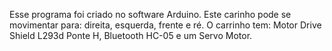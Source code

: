 Esse programa foi criado no software Arduino.
Este carinho pode se movimentar para: direita, esquerda, frente e ré.
O carrinho tem: Motor Drive Shield L293d Ponte H, Bluetooth HC-05 e um Servo Motor.
